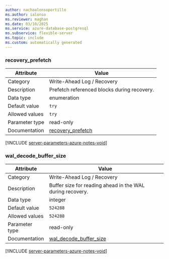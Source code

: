 ```yaml
---
author: nachoalonsoportillo
ms.author: ialonso
ms.reviewer: maghan
ms.date: 03/10/2025
ms.service: azure-database-postgresql
ms.subservice: flexible-server
ms.topic: include
ms.custom: automatically generated
---
```

### recovery_prefetch

| Attribute | Value |
| --- | --- |
| Category | Write-Ahead Log / Recovery |
| Description | Prefetch referenced blocks during recovery. |
| Data type | enumeration |
| Default value | `try` |
| Allowed values | `try` |
| Parameter type | read-only |
| Documentation | [recovery_prefetch](https://www.postgresql.org/docs/15/runtime-config-wal.html#GUC-RECOVERY-PREFETCH) |


[!INCLUDE [server-parameters-azure-notes-void](./server-parameters-azure-notes-void.md)]



### wal_decode_buffer_size

| Attribute | Value |
| --- | --- |
| Category | Write-Ahead Log / Recovery |
| Description | Buffer size for reading ahead in the WAL during recovery. |
| Data type | integer |
| Default value | `524288` |
| Allowed values | `524288` |
| Parameter type | read-only |
| Documentation | [wal_decode_buffer_size](https://www.postgresql.org/docs/15/runtime-config-wal.html#GUC-WAL-DECODE-BUFFER-SIZE) |


[!INCLUDE [server-parameters-azure-notes-void](./server-parameters-azure-notes-void.md)]



